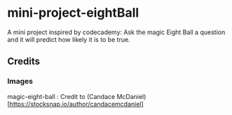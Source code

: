 # mini-project-eightBall
A mini project inspired by codecademy: Ask the magic Eight Ball a question and it will predict how likely it is to be true.


## Credits

### Images

magic-eight-ball : Credit to (Candace McDaniel)[https://stocksnap.io/author/candacemcdaniel]
